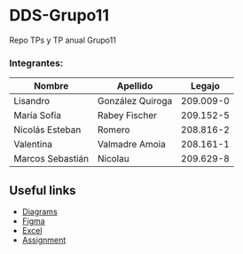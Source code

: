 # DDS-Grupo11

Repo TPs y TP anual Grupo11

### Integrantes:

| Nombre           | Apellido         | Legajo    |
| ---------------  | ---------------- | --------- |
| Lisandro         | González Quiroga | 209.009-0 |
| María Sofía      | Rabey Fischer    | 209.152-5 |
| Nicolás Esteban  | Romero           | 208.816-2 |
| Valentina        | Valmadre Amoia   | 208.161-1 |
| Marcos Sebastián | Nicolau          | 209.629-8 |

## Useful links

-   [Diagrams](https://app.diagrams.net/?libs=general;uml#G1o_ooQYoGarYq9FF1gDRubEYKmAPNF90K#%7B%22pageId%22%3A%22C5RBs43oDa-KdzZeNtuy%22%7D)
-   [Figma](https://www.figma.com/file/l4YH5M21JTrqkBAEDC0iSx/Untitled?type=design&node-id=0%3A1&mode=design&t=dpcaHSFlc9CnMcil-1)
-   [Excel](https://docs.google.com/spreadsheets/d/1fUp0v8w6_35XXzrJLJNwBvbo_W9sJLq9swMP_iFxI84/edit#gid=0)
-   [Assignment](https://suriweb.com.ar/archivos/general/DDS-TPA-2024.pdf)
